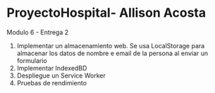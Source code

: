 # ProyectoHospital- Allison Acosta

Modulo 6 - Entrega 2

1. Implementar un almacenamiento web. Se usa LocalStorage para almacenar los datos de nombre e email de la persona al enviar un formulario
2. Implementar IndexedBD
3. Despliegue un Service Worker
4. Pruebas de rendimiento

